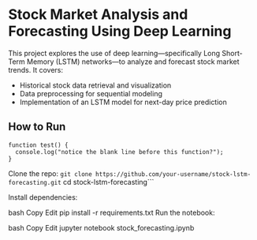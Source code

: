 <H1>Stock Market Analysis and Forecasting Using Deep Learning</H1>
This project explores the use of deep learning—specifically Long Short-Term Memory (LSTM) networks—to analyze and forecast stock market trends. It covers:

- Historical stock data retrieval and visualization
- Data preprocessing for sequential modeling
- Implementation of an LSTM model for next-day price prediction

<H2>How to Run</H2>

```
function test() {
  console.log("notice the blank line before this function?");
}
```
Clone the repo:
```git clone https://github.com/your-username/stock-lstm-forecasting.git```
cd stock-lstm-forecasting```

Install dependencies:

bash
Copy
Edit
pip install -r requirements.txt
Run the notebook:

bash
Copy
Edit
jupyter notebook stock_forecasting.ipynb
